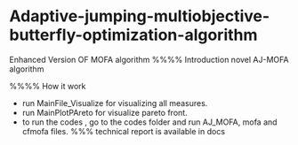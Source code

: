 # Adaptive-jumping-multiobjective-butterfly-optimization-algorithm
Enhanced Version OF MOFA algorithm
%%%% Introduction
novel AJ-MOFA algorithm

%%%% How it work
 - run MainFile_Visualize for visualizing all measures.
 - run MainPlotPAreto for visualize pareto front.
 - to run the codes , go to the codes folder and run AJ_MOFA, mofa and cfmofa  files.
%%% 
technical report is available in docs
